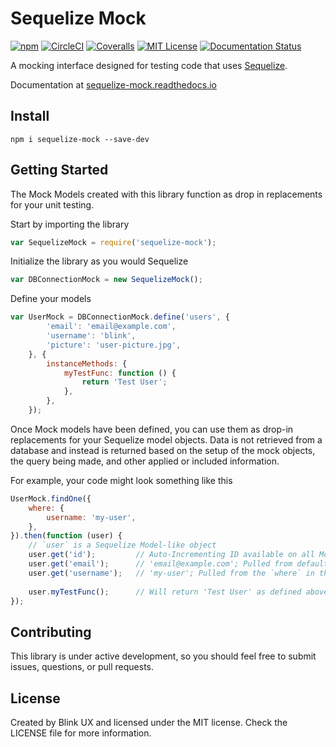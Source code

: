 # Sequelize Mock
[![npm](https://img.shields.io/npm/v/@mixnjuice/sequelize-mock.svg)](https://www.npmjs.com/package/@mixnjuice/sequelize-mock) [![CircleCI](https://img.shields.io/circleci/project/BlinkUX/sequelize-mock.svg)](https://circleci.com/gh/BlinkUX/sequelize-mock) [![Coveralls](https://img.shields.io/coveralls/BlinkUX/sequelize-mock.svg)](https://coveralls.io/github/BlinkUX/sequelize-mock) [![MIT License](https://img.shields.io/github/license/BlinkUX/sequelize-mock.svg)](https://github.com/BlinkUX/sequelize-mock) [![Documentation Status](https://readthedocs.org/projects/sequelize-mock/badge/?version=stable)](http://sequelize-mock.readthedocs.io/en/stable/?badge=stable)

A mocking interface designed for testing code that uses [Sequelize](http://sequelizejs.com).

Documentation at [sequelize-mock.readthedocs.io](https://sequelize-mock.readthedocs.io/)

## Install

```
npm i sequelize-mock --save-dev
```

## Getting Started

The Mock Models created with this library function as drop in replacements for your unit testing.

Start by importing the library

```javascript
var SequelizeMock = require('sequelize-mock');
```

Initialize the library as you would Sequelize

```javascript
var DBConnectionMock = new SequelizeMock();
```

Define your models

```javascript
var UserMock = DBConnectionMock.define('users', {
		'email': 'email@example.com',
		'username': 'blink',
		'picture': 'user-picture.jpg',
	}, {
		instanceMethods: {
			myTestFunc: function () {
				return 'Test User';
			},
		},
	});
```

Once Mock models have been defined, you can use them as drop-in replacements for your Sequelize model objects. Data is not retrieved from a database and instead is returned based on the setup of the mock objects, the query being made, and other applied or included information.

For example, your code might look something like this

```javascript
UserMock.findOne({
	where: {
		username: 'my-user',
	},
}).then(function (user) {
	// `user` is a Sequelize Model-like object
	user.get('id');         // Auto-Incrementing ID available on all Models
	user.get('email');      // 'email@example.com'; Pulled from default values
	user.get('username');   // 'my-user'; Pulled from the `where` in the query
	
	user.myTestFunc();      // Will return 'Test User' as defined above
});
```

## Contributing

This library is under active development, so you should feel free to submit issues, questions, or pull requests.

## License

Created by Blink UX and licensed under the MIT license. Check the LICENSE file for more information.
